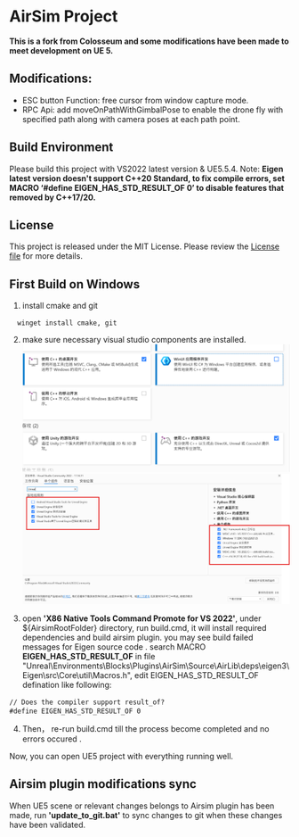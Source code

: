 # AirSim Project

**This is a fork from Colosseum and some modifications have been made to meet development on UE 5.**


## Modifications:

 - ESC button Function: free cursor from window capture mode.
 - RPC Api: add moveOnPathWithGimbalPose to enable the drone fly with specified path along with camera poses at each path point.


## Build Environment

  Please build this project with VS2022  latest version & UE5.5.4.
  Note: **Eigen latest version doesn't support C++20 Standard, to fix compile errors, set MACRO ‘#define EIGEN_HAS_STD_RESULT_OF 0’ to disable features that removed by C++17/20.**

## License
This project is released under the MIT License. Please review the [License file](LICENSE) for more details.


## First Build on Windows

1. install cmake and git
```
  winget install cmake, git
```

2. make sure necessary visual studio components are installed.
![necessary tools](./figures/01.png)
![necessary sdk](./figures/02.png)

3. open **'X86 Native Tools Command Promote for VS 2022'**, under ${AirsimRootFolder} directory, run build.cmd, it will install required dependencies and build airsim plugin. you may see build failed messages for Eigen source code .
search MACRO **EIGEN_HAS_STD_RESULT_OF** in file "Unreal\Environments\Blocks\Plugins\AirSim\Source\AirLib\deps\eigen3\Eigen\src\Core\util\Macros.h", edit EIGEN_HAS_STD_RESULT_OF defination like following:
```
// Does the compiler support result_of?
#define EIGEN_HAS_STD_RESULT_OF 0
```

4. Then， re-run build.cmd till the process become completed and no errors occured .

Now, you can open UE5 project with everything running well.


## Airsim plugin modifications sync
When UE5 scene or relevant changes belongs to Airsim plugin has been made, run **'update_to_git.bat'** to sync changes to git when these changes have been validated.
